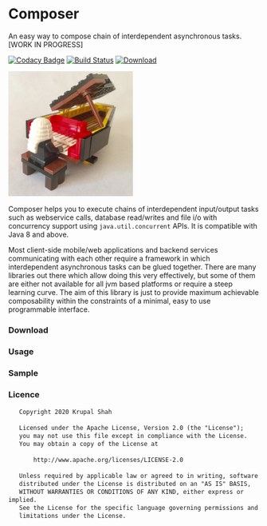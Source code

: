 # Composer 
An easy way to compose chain of interdependent asynchronous tasks. [WORK IN PROGRESS]

[![Codacy Badge](https://api.codacy.com/project/badge/Grade/7dde7d053cac44e88d762519ab50b2b1)](https://app.codacy.com/gh/krupalshah/Composer?utm_source=github.com&utm_medium=referral&utm_content=krupalshah/Composer&utm_campaign=Badge_Grade_Settings)
[![Build Status](https://travis-ci.com/krupalshah/Composer.svg?branch=master)](https://travis-ci.com/krupalshah/Composer)
[![Download](https://api.bintray.com/packages/krupalshah55/Composer/Composer/images/download.svg) ](https://bintray.com/krupalshah55/Composer/Composer/_latestVersion)

<img src="/raw/legocomposer.jpg?raw=true" width="250" height="250"/>

Composer helps you to execute chains of interdependent input/output 
tasks such as webservice calls, database read/writes 
and file i/o with concurrency support using `java.util.concurrent` APIs. 
It is compatible with Java 8 and above.

Most client-side mobile/web applications and backend services communicating with each other 
require a framework in which interdependent asynchronous tasks can be glued together. 
There are many libraries out there which allow doing this very effectively, 
but some of them are either not available for all jvm based platforms or require a steep learning curve. 
The aim of this library is just to provide maximum achievable composability within the constraints of a minimal, easy to use programmable interface.

### Download

### Usage

### Sample

### Licence
```
   Copyright 2020 Krupal Shah

   Licensed under the Apache License, Version 2.0 (the "License");
   you may not use this file except in compliance with the License.
   You may obtain a copy of the License at

       http://www.apache.org/licenses/LICENSE-2.0

   Unless required by applicable law or agreed to in writing, software
   distributed under the License is distributed on an "AS IS" BASIS,
   WITHOUT WARRANTIES OR CONDITIONS OF ANY KIND, either express or implied.
   See the License for the specific language governing permissions and
   limitations under the License.
```